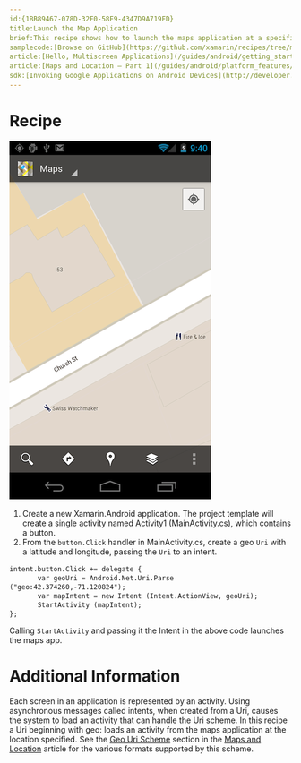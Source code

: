 ```yaml
---
id:{1BB89467-078D-32F0-58E9-4347D9A719FD}  
title:Launch the Map Application  
brief:This recipe shows how to launch the maps application at a specified location.  
samplecode:[Browse on GitHub](https://github.com/xamarin/recipes/tree/master/android/fundamentals/intent/launch_the_map_application)  
article:[Hello, Multiscreen Applications](/guides/android/getting_started/hello,_multi-screen_applications)  
article:[Maps and Location – Part 1](/guides/android/platform_features/maps_and_location/part_1_-_maps_application)  
sdk:[Invoking Google Applications on Android Devices](http://developer.android.com/guide/appendix/g-app-intents.html)  
---
```


<a name="Recipe" class="injected"></a>


# Recipe

 [ ![](Images/LaunchMap.png)](Images/LaunchMap.png)

1.  Create a new Xamarin.Android application. The project template will create a single activity named Activity1 (MainActivity.cs), which contains a button.
2.  From the `button.Click` handler in MainActivity.cs, create a geo `Uri` with a latitude and longitude, passing the `Uri` to an intent.


```
intent.button.Click += delegate {
       var geoUri = Android.Net.Uri.Parse ("geo:42.374260,-71.120824");
       var mapIntent = new Intent (Intent.ActionView, geoUri);
       StartActivity (mapIntent);
};
```

Calling `StartActivity` and passing it the Intent in the above code launches
the maps app.

 <a name="Additional_Information" class="injected"></a>


# Additional Information

Each screen in an application is represented by an activity. Using
asynchronous messages called intents, when created from a Uri, causes the system
to load an activity that can handle the Uri scheme. In this recipe a Uri
beginning with geo: loads an activity from the maps application at the location
specified. See the [Geo Uri Scheme](/guides/android/platform_features/maps_and_location/part_1_-_maps_application#Geo_Uri_Scheme) section in the [Maps and Location](/guides/android/platform_features/maps_and_location)
article for the various formats supported by this scheme.